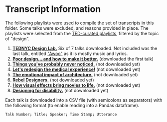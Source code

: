 # Transcript Information

The following playlists were used to compile the set of transcripts in
this folder. Some talks were excluded, and reasons provided in place.
The playlists were selected from the [TED-curated playlists,](https://www.ted.com/playlists) filtered by the topic of "design".

  1. [**TEDNYC Design Lab.**](https://www.ted.com/playlists/532/tednyc_design_lab) Six of 7 talks downloaded. Not included was the last talk, entitled ["Awoo"](https://www.ted.com/talks/sofi_tukker_awoo?referrer=playlist-tednyc_design_lab) as it is mostly music and lyrics.
  2. [**Poor design... and how to make it better.**](https://www.ted.com/playlists/513/poor_design_and_how_to_make_i) (downloaded the first talk)
  3. [**Things you've probably never noticed.**](https://www.ted.com/playlists/496/things_you_ve_probably_never_n) (not downloaded yet)
  4. [**Let's redesign the medical experience!**](https://www.ted.com/playlists/449/let_s_redesign_the_medical_exp) (not downloaded yet)
  5. [**The emotional impact of architecture.**](https://www.ted.com/playlists/428/the_emotional_impact_of_archit) (not downloaded yet)
  6. [**Rebel Designers.**](https://www.ted.com/playlists/395/rebel_designers) (not downloaded yet)
  7. [**How visual effects bring movies to life.**](https://www.ted.com/playlists/373/how_visual_effects_bring_movie) (not downloaded yet)
  8. [**Designing for disability.**](https://www.ted.com/playlists/372/designing_for_disability) (not downloaded yet)

Each talk is downloaded into a CSV file (with semicolons as separators)
with the following format (to enable reading into a Pandas dataframe).
```
Talk Number; Title; Speaker; Time Stamp; Utterance
```
